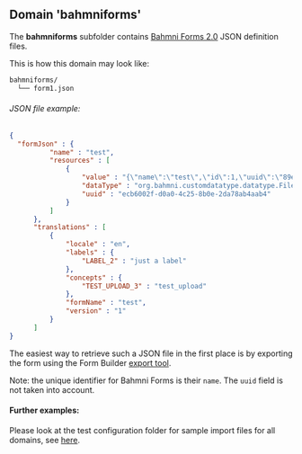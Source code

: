 ## Domain 'bahmniforms'
The **bahmniforms** subfolder contains [Bahmni Forms 2.0](https://bahmni.atlassian.net/wiki/spaces/BAH/pages/683966468/Forms+2.0) JSON definition files.


This is how this domain may look like:
```bash
bahmniforms/
  └── form1.json
```

###### JSON file example:
```json
{
  "formJson" : {
          "name" : "test",
          "resources" : [
              {
                  "value" : "{\"name\":\"test\",\"id\":1,\"uuid\":\"89ecd6e7-0b51-454a-b4ab-defd67f59299\",\"defaultLocale\":\"en\",\"controls\":[{\"translationKey\":\"LABEL_2\",\"type\":\"label\",\"value\":\"update label\",\"properties\":{\"location\":{\"column\":0,\"row\":0}},\"id\":\"2\"},{\"type\":\"obsControl\",\"label\":{\"translationKey\":\"TEST_UPLOAD_3\",\"id\":\"3\",\"units\":\"\",\"type\":\"label\",\"value\":\"test_upload\"},\"properties\":{\"mandatory\":false,\"notes\":false,\"addMore\":false,\"hideLabel\":false,\"controlEvent\":false,\"location\":{\"column\":0,\"row\":1}},\"id\":\"3\",\"concept\":{\"name\":\"test_upload\",\"uuid\":\"37f33bce-8349-4eaf-8c09-fff7ff1ee5f5\",\"datatype\":\"Complex\",\"conceptClass\":\"Misc\",\"conceptHandler\":\"ImageHandler\",\"answers\":[],\"properties\":{\"allowDecimal\":null}},\"units\":null,\"hiNormal\":null,\"lowNormal\":null,\"hiAbsolute\":null,\"lowAbsolute\":null}],\"events\":{},\"translationsUrl\":\"/openmrs/ws/rest/v1/bahmniie/form/translations\"}",
                  "dataType" : "org.bahmni.customdatatype.datatype.FileSystemStorageDatatype",
                  "uuid" : "ecb6002f-d0a0-4c25-8b0e-2da78ab4aab4"
              }
          ]
      },
      "translations" : [
          {
              "locale" : "en",
              "labels" : {
                  "LABEL_2" : "just a label"
              },
              "concepts" : {
                  "TEST_UPLOAD_3" : "test_upload"
              },
              "formName" : "test",
              "version" : "1"
          }
      ]
}
```

The easiest way to retrieve such a JSON file in the first place is by exporting the form using the Form Builder [export tool](https://bahmni.atlassian.net/wiki/spaces/BAH/pages/239796253/Import+Export).

Note: the unique identifier for Bahmni Forms is their `name`. The `uuid` field is not taken into account.

#### Further examples:
Please look at the test configuration folder for sample import files for all domains, see [here](../api/src/test/resources/testAppDataDir/configuration).
